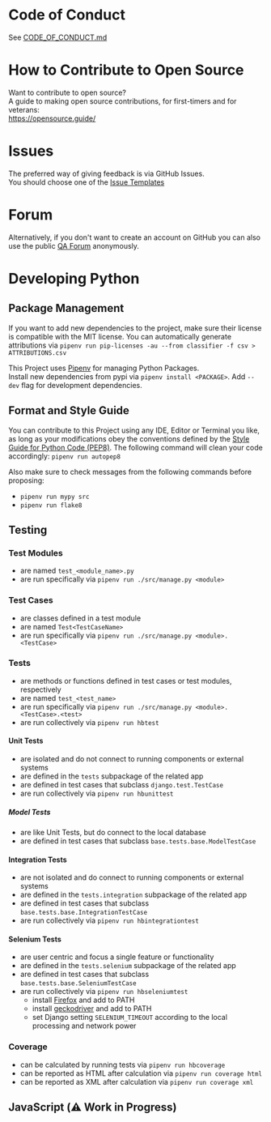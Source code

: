 # Code of Conduct

See [CODE_OF_CONDUCT.md](CODE_OF_CONDUCT.md)

# How to Contribute to Open Source

Want to contribute to open source?<br />
A guide to making open source contributions, for first-timers and for veterans:<br />
https://opensource.guide/

# Issues

The preferred way of giving feedback is via GitHub Issues.<br />
You should choose one of the [Issue Templates](https://github.com/djbrown/hbscorez/issues/new/choose)

# Forum

Alternatively, if you don't want to create an account on GitHub you can also use the public [QA Forum](https://redmine.djbrown.de/projects/hbscorez/boards) anonymously.

# Developing Python

## Package Management

If you want to add new dependencies to the project, make sure their license is compatible with the MIT license.
You can automatically generate attributions via `pipenv run pip-licenses -au --from classifier -f csv > ATTRIBUTIONS.csv`

This Project uses [Pipenv](https://github.com/pypa/pipenv/) for managing Python Packages.<br />
Install new dependencies from pypi via `pipenv install <PACKAGE>`.
Add `--dev` flag for development dependencies.

## Format and Style Guide

You can contribute to this Project using any IDE, Editor or Terminal you like, as long as your modifications obey the conventions defined by the [Style Guide for Python Code (PEP8)](https://www.python.org/dev/peps/pep-0008/).
The following command will clean your code accordingly: `pipenv run autopep8`

Also make sure to check messages from the following commands before proposing:

- `pipenv run mypy src`
- `pipenv run flake8`

## Testing

### Test Modules

- are named `test_<module_name>.py`
- are run specifically via `pipenv run ./src/manage.py <module>`

### Test Cases

- are classes defined in a test module
- are named `Test<TestCaseName>`
- are run specifically via `pipenv run ./src/manage.py <module>.<TestCase>`

### Tests

- are methods or functions defined in test cases or test modules, respectively
- are named `test_<test_name>`
- are run specifically via `pipenv run ./src/manage.py <module>.<TestCase>.<test>`
- are run collectively via `pipenv run hbtest`

#### Unit Tests

- are isolated and do not connect to running components or external systems
- are defined in the `tests` subpackage of the related app
- are defined in test cases that subclass `django.test.TestCase`
- are run collectively via `pipenv run hbunittest`

##### Model Tests

- are like Unit Tests, but do connect to the local database
- are defined in test cases that subclass `base.tests.base.ModelTestCase`

#### Integration Tests

- are not isolated and do connect to running components or external systems
- are defined in the `tests.integration` subpackage of the related app
- are defined in test cases that subclass `base.tests.base.IntegrationTestCase`
- are run collectively via `pipenv run hbintegrationtest`

#### Selenium Tests

- are user centric and focus a single feature or functionality
- are defined in the `tests.selenium` subpackage of the related app
- are defined in test cases that subclass `base.tests.base.SeleniumTestCase`
- are run collectively via `pipenv run hbseleniumtest`
  - install [Firefox](https://www.mozilla.org/firefox/) and add to PATH
  - install [geckodriver](https://github.com/mozilla/geckodriver) and add to PATH
  - set Django setting `SELENIUM_TIMEOUT` according to the local processing and network power

### Coverage

- can be calculated by running tests via `pipenv run hbcoverage`
- can be reported as HTML after calculation via `pipenv run coverage html`
- can be reported as XML after calculation via `pipenv run coverage xml`

## JavaScript (:warning: Work in Progress)

<!-- TODO -->

